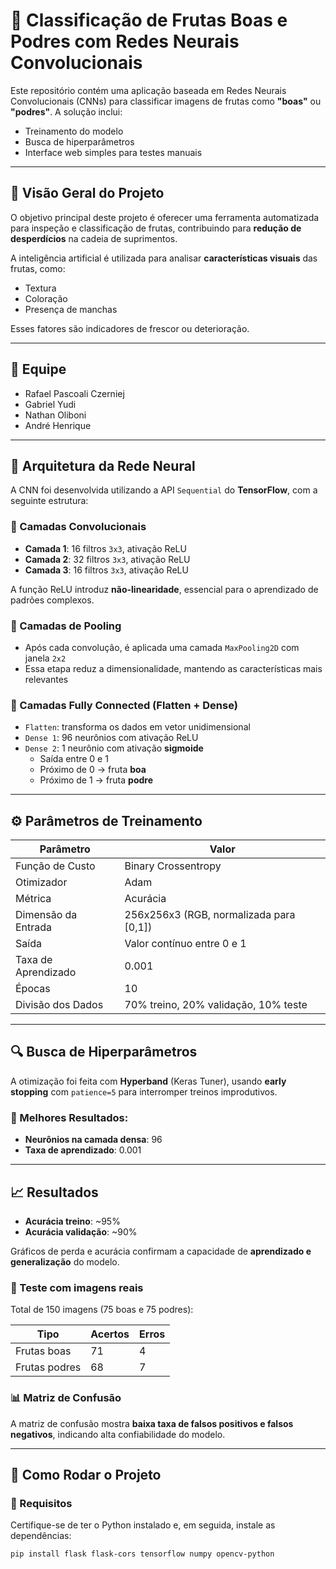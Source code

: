 # 🧠 Classificação de Frutas Boas e Podres com Redes Neurais Convolucionais

Este repositório contém uma aplicação baseada em Redes Neurais Convolucionais (CNNs) para classificar imagens de frutas como **"boas"** ou **"podres"**. A solução inclui:

- Treinamento do modelo
- Busca de hiperparâmetros
- Interface web simples para testes manuais

---

## 🌱 Visão Geral do Projeto

O objetivo principal deste projeto é oferecer uma ferramenta automatizada para inspeção e classificação de frutas, contribuindo para **redução de desperdícios** na cadeia de suprimentos.

A inteligência artificial é utilizada para analisar **características visuais** das frutas, como:
- Textura  
- Coloração  
- Presença de manchas  

Esses fatores são indicadores de frescor ou deterioração.

---

## 👥 Equipe

- Rafael Pascoali Czerniej  
- Gabriel Yudi  
- Nathan Oliboni  
- André Henrique  

---

## 🧠 Arquitetura da Rede Neural

A CNN foi desenvolvida utilizando a API `Sequential` do **TensorFlow**, com a seguinte estrutura:

### 🔹 Camadas Convolucionais
- **Camada 1**: 16 filtros `3x3`, ativação ReLU  
- **Camada 2**: 32 filtros `3x3`, ativação ReLU  
- **Camada 3**: 16 filtros `3x3`, ativação ReLU  

A função ReLU introduz **não-linearidade**, essencial para o aprendizado de padrões complexos.

### 🔹 Camadas de Pooling
- Após cada convolução, é aplicada uma camada `MaxPooling2D` com janela `2x2`  
- Essa etapa reduz a dimensionalidade, mantendo as características mais relevantes

### 🔹 Camadas Fully Connected (Flatten + Dense)
- `Flatten`: transforma os dados em vetor unidimensional  
- `Dense 1`: 96 neurônios com ativação ReLU  
- `Dense 2`: 1 neurônio com ativação **sigmoide**  
  - Saída entre 0 e 1  
  - Próximo de 0 → fruta **boa**  
  - Próximo de 1 → fruta **podre**

---

## ⚙️ Parâmetros de Treinamento

| Parâmetro           | Valor                                      |
|---------------------|--------------------------------------------|
| Função de Custo     | Binary Crossentropy                        |
| Otimizador          | Adam                                       |
| Métrica             | Acurácia                                   |
| Dimensão da Entrada | 256x256x3 (RGB, normalizada para [0,1])     |
| Saída               | Valor contínuo entre 0 e 1                 |
| Taxa de Aprendizado | 0.001                                      |
| Épocas              | 10                                         |
| Divisão dos Dados   | 70% treino, 20% validação, 10% teste       |

---

## 🔍 Busca de Hiperparâmetros

A otimização foi feita com **Hyperband** (Keras Tuner), usando **early stopping** com `patience=5` para interromper treinos improdutivos.

### 🔧 Melhores Resultados:
- **Neurônios na camada densa**: 96  
- **Taxa de aprendizado**: 0.001  

---

## 📈 Resultados

- **Acurácia treino**: ~95%  
- **Acurácia validação**: ~90%  

Gráficos de perda e acurácia confirmam a capacidade de **aprendizado e generalização** do modelo.

### 🧪 Teste com imagens reais
Total de 150 imagens (75 boas e 75 podres):

| Tipo         | Acertos | Erros |
|--------------|---------|-------|
| Frutas boas  | 71      | 4     |
| Frutas podres| 68      | 7     |

### 📊 Matriz de Confusão
A matriz de confusão mostra **baixa taxa de falsos positivos e falsos negativos**, indicando alta confiabilidade do modelo.

---

## 🚀 Como Rodar o Projeto

### 🔧 Requisitos
Certifique-se de ter o Python instalado e, em seguida, instale as dependências:

```bash
pip install flask flask-cors tensorflow numpy opencv-python
